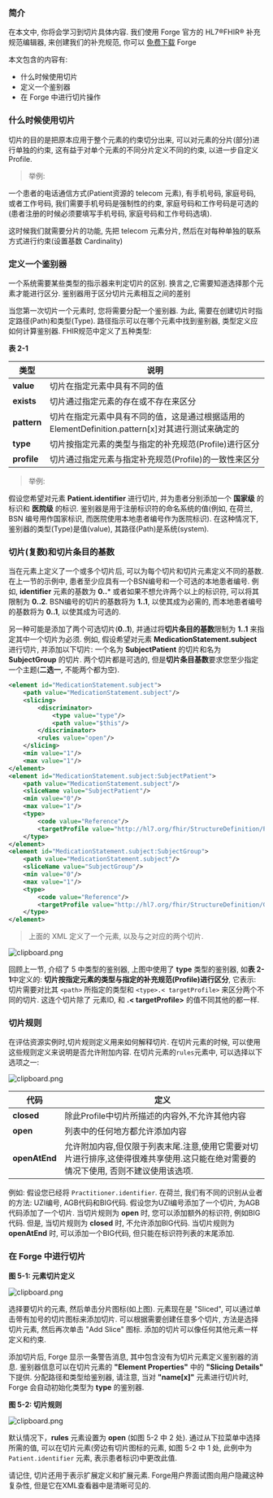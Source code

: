 ### 简介

在本文中, 你将会学习到切片具体内容. 我们使用 Forge 官方的 HL7®FHIR® 补充规范编辑器, 来创建我们的补充规范, 你可以 [免费下载][1] Forge


本文包含的内容有:

- 什么时候使用切片
- 定义一个鉴别器
- 在 Forge 中进行切片操作

### 什么时候使用切片

切片的目的是把原本应用于整个元素的约束切分出来, 可以对元素的分片(部分)进行单独的约束, 这有益于对单个元素的不同分片定义不同的约束, 以进一步自定义 Profile.

> 举例:

一个患者的电话通信方式(Patient资源的 telecom 元素), 有手机号码, 家庭号码, 或者工作号码, 我们需要手机号码是强制性的约束, 家庭号码和工作号码是可选的(患者注册的时候必须要填写手机号码, 家庭号码和工作号码选填). 

这时候我们就需要分片的功能, 先把 telecom 元素分片, 然后在对每种单独的联系方式进行约束(设置基数 Cardinality)

### 定义一个鉴别器

一个系统需要某些类型的指示器来判定切片的区别. 换言之,它需要知道选择那个元素才能进行区分. 鉴别器用于区分切片元素相互之间的差别

当您第一次切片一个元素时, 您将需要分配一个鉴别器. 为此, 需要在创建切片时指定路径(Path)和类型(Type). 路径指示可以在哪个元素中找到鉴别器, 类型定义应如何计算鉴别器. FHIR规范中定义了五种类型:

**表 2-1**

|类型|说明|
|-|-|
|**value**|切片在指定元素中具有不同的值|
|**exists**|切片通过指定元素的存在或不存在来区分|
|**pattern**|切片在指定元素中具有不同的值，这是通过根据适用的ElementDefinition.pattern[x]对其进行测试来确定的|
|**type**|切片按指定元素的类型与指定的补充规范(Profile)进行区分|
|**profile**|切片通过指定元素与指定补充规范(Profile)的一致性来区分|

> 举例:

假设您希望对元素 **Patient.identifier** 进行切片, 并为患者分别添加一个 **国家级** 的标识和 **医院级** 的标识. 鉴别器是用于注册标识符的命名系统的值(例如, 在荷兰, BSN 编号用作国家标识, 而医院使用本地患者编号作为医院标识). 在这种情况下, 鉴别器的类型(Type)是值(value), 其路径(Path)是系统(system).

### 切片(复数)和切片条目的基数

当在元素上定义了一个或多个切片后, 可以为每个切片和切片元素定义不同的基数. 在上一节的示例中, 患者至少应具有一个BSN编号和一个可选的本地患者编号. 例如, **identifier** 元素的基数为 **0..*** 或者如果不想允许两个以上的标识符, 可以将其限制为 **0..2**. BSN编号的切片的基数将为 **1..1**, 以使其成为必需的, 而本地患者编号的基数将为 **0..1**, 以使其成为可选的.

另一种可能是添加了两个可选切片(**0..1**), 并通过将**切片条目的基数**限制为 **1..1** 来指定其中一个切片为必须. 例如, 假设希望对元素 **MedicationStatement.subject** 进行切片, 并添加以下切片: 一个名为 **SubjectPatient** 的切片和名为 **SubjectGroup** 的切片. 两个切片都是可选的, 但是**切片条目基数**要求您至少指定一个主题(**二选一**, 不能两个都为空). 

```xml
<element id="MedicationStatement.subject">
    <path value="MedicationStatement.subject"/>
    <slicing>
        <discriminator>
            <type value="type"/>
            <path value="$this"/>
        </discriminator>
        <rules value="open"/>
    </slicing>
    <min value="1"/>
    <max value="1"/>
</element>
<element id="MedicationStatement.subject:SubjectPatient">
    <path value="MedicationStatement.subject"/>
    <sliceName value="SubjectPatient"/>
    <min value="0"/>
    <max value="1"/>
    <type>
        <code value="Reference"/>
        <targetProfile value="http://hl7.org/fhir/StructureDefinition/Patient"/>
    </type>
</element>
<element id="MedicationStatement.subject:SubjectGroup">
    <path value="MedicationStatement.subject"/>
    <sliceName value="SubjectGroup"/>
    <min value="0"/>
    <max value="1"/>
    <type>
        <code value="Reference"/>
        <targetProfile value="http://hl7.org/fhir/StructureDefinition/Group"/>
    </type>
</element>
```

> 上面的 XML 定义了一个元素, 以及与之对应的两个切片.

![clipboard.png][5]

回顾上一节, 介绍了 5 中类型的鉴别器, 上图中使用了 **type** 类型的鉴别器, 如**表 2-1**中定义的: **切片按指定元素的类型与指定的补充规范(Profile)进行区分**, 它表示: 切片需要对比其 `<path>` 所指定的类型和 `<type>.< targetProfile>` 来区分两个不同的切片. 这连个切片除了 元素ID, 和 **<type>.< targetProfile>** 的值不同其他的都一样.


### 切片规则

在评估资源实例时,切片规则定义用来如何解释切片. 在切片元素的时候, 可以使用这些规则定义来说明是否允许附加内容. 在切片元素的`rules`元素中, 可以选择以下选项之一:


![clipboard.png][2]


|代码|定义|
|-|-|
|**closed**|除此Profile中切片所描述的内容外,不允许其他内容|
|**open**|列表中的任何地方都允许添加内容|
|**openAtEnd**|允许附加内容,但仅限于列表末尾.注意,使用它需要对切片进行排序,这使得很难共享使用.这只能在绝对需要的情况下使用, 否则不建议使用该选项.|

例如: 假设您已经将 `Practitioner.identifier`. 在荷兰, 我们有不同的识别从业者的方法: UZI编号, AGB代码和BIG代码. 假设您为UZI编号添加了一个切片, 为AGB代码添加了一个切片. 当切片规则为 **open** 时, 您可以添加额外的标识符, 例如BIG代码. 但是, 当切片规则为 **closed** 时, 不允许添加BIG代码. 当切片规则为 **openAtEnd** 时, 可以添加一个BIG代码, 但只能在标识符列表的末尾添加.

### 在 Forge 中进行切片

**图 5-1: 元素切片定义**

![clipboard.png][3]

选择要切片的元素, 然后单击分片图标(如上图). 元素现在是 "Sliced", 可以通过单击带有加号的切片图标来添加切片. 可以根据需要创建任意多个切片, 方法是选择切片元素, 然后再次单击 "Add Slice" 图标. 添加的切片可以像任何其他元素一样定义和约束.


添加切片后, Forge 显示一条警告消息, 其中包含没有为切片元素定义鉴别器的消息. 鉴别器信息可以在切片元素的 **"Element Properties"** 中的 **"Slicing Details"** 下提供. 分配路径和类型给鉴别器, 请注意, 当对 **"name[x]"** 元素进行切片时, Forge 会自动初始化类型为 **type** 的鉴别器.

**图 5-2: 切片规则**

![clipboard.png][4]

默认情况下，**rules** 元素设置为 **open** (如图 5-2 中 2 处). 通过从下拉菜单中选择所需的值, 可以在切片元素(旁边有切片图标的元素, 如图 5-2 中 1 处, 此例中为 `Patient.identifier` 元素, 表示患者标识)中更改此值.

请记住, 切片还用于表示扩展定义和扩展元素. Forge用户界面试图向用户隐藏这种复杂性, 但是它在XML查看器中是清晰可见的.


  [1]: https://simplifier.net/forge/download
  [2]: https://segmentfault.com/img/bVbu4nT
  [3]: https://segmentfault.com/img/bVbu4nT
  [4]: https://segmentfault.com/img/bVbu4rp
  [5]: https://segmentfault.com/img/bVbu4n4